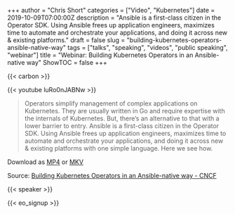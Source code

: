 +++
author = "Chris Short"
categories = ["Video", "Kubernetes"]
date = 2019-10-09T07:00:00Z
description = "Ansible is a first-class citizen in the Operator SDK. Using Ansible frees up application engineers, maximizes time to automate and orchestrate your applications, and doing it across new & existing platforms."
draft = false
slug = "building-kubernetes-operators-ansible-native-way"
tags = ["talks", "speaking", "videos", "public speaking", "webinar"]
title = "Webinar: Building Kubernetes Operators in an Ansible-native way"
ShowTOC = false
+++

{{< carbon >}}

{{< youtube luRo0nJABNw >}}

> Operators simplify management of complex applications on Kubernetes. They are usually written in Go and require expertise with the internals of Kubernetes. But, there’s an alternative to that with a lower barrier to entry. Ansible is a first-class citizen in the Operator SDK. Using Ansible frees up application engineers, maximizes time to automate and orchestrate your applications, and doing it across new & existing platforms with one simple language. Here we see how.

Download as [MP4](https://c.chrisshort.net/file/chrisshort/Building-Kubernetes-Operators-in-an-Ansible-native-way.mp4) or [MKV](https://c.chrisshort.net/file/chrisshort/Building-Kubernetes-Operators-in-an-Ansible-native-way.mkv)

Source: [Building Kubernetes Operators in an Ansible-native way - CNCF](https://www.cncf.io/online-programs/building-kubernetes-operators-in-an-ansible-native-way/)

{{< speaker >}}

{{< eo_signup >}}
